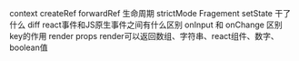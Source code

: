 context
createRef
forwardRef
生命周期
strictMode
Fragement
setState 干了什么
diff
react事件和JS原生事件之间有什么区别
onInput 和 onChange 区别
key的作用
render props
render可以返回数组、字符串、react组件、数字、boolean值